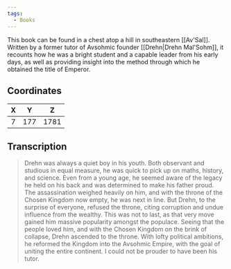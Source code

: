 ```yaml
---
tags:
  - Books
---
```


This book can be found in a chest atop a hill in southeastern [[Av'Sal]]. Written by a former tutor of Avsohmic founder [[Drehn|Drehn Mal'Sohm]], it recounts how he was a bright student and a capable leader from his early days, as well as providing insight into the method through which he obtained the title of Emperor.

## Coordinates
| **X** | **Y** | **Z** |
| :---: | :---: | :---: |
|   7   |  177  | 1781  |

## Transcription
> Drehn was always a quiet boy in his youth. Both observant and studious in equal measure, he was quick to pick up on maths, history, and science. Even from a young age, he seemed aware of the legacy he held on his back and was determined to make his father proud. The assassination weighed heavily on him, and with the throne of the Chosen Kingdom now empty, he was next in line. But Drehn, to the surprise of everyone, refused the throne, citing corruption and undue influence from the wealthy. This was not to last, as that very move gained him massive popularity amongst the populace. Seeing that the people loved him, and with the Chosen Kingdom on the brink of collapse, Drehn ascended to the throne. With lofty political ambitions, he reformed the Kingdom into the Avsohmic Empire, with the goal of uniting the entire continent. I could not be prouder to have been his tutor.

